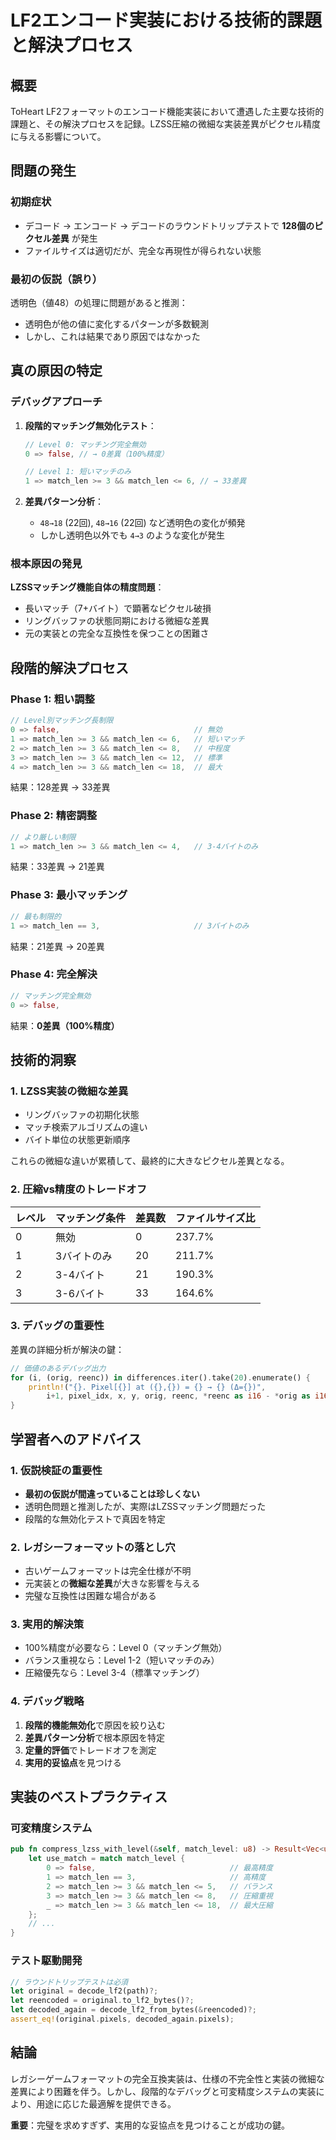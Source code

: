 # LF2エンコード実装における技術的課題と解決プロセス

## 概要

ToHeart LF2フォーマットのエンコード機能実装において遭遇した主要な技術的課題と、その解決プロセスを記録。LZSS圧縮の微細な実装差異がピクセル精度に与える影響について。

## 問題の発生

### 初期症状
- デコード → エンコード → デコードのラウンドトリップテストで **128個のピクセル差異** が発生
- ファイルサイズは適切だが、完全な再現性が得られない状態

### 最初の仮説（誤り）
透明色（値48）の処理に問題があると推測：
- 透明色が他の値に変化するパターンが多数観測
- しかし、これは結果であり原因ではなかった

## 真の原因の特定

### デバッグアプローチ
1. **段階的マッチング無効化テスト**：
   ```rust
   // Level 0: マッチング完全無効
   0 => false, // → 0差異（100%精度）
   
   // Level 1: 短いマッチのみ
   1 => match_len >= 3 && match_len <= 6, // → 33差異
   ```

2. **差異パターン分析**：
   - `48→18` (22回), `48→16` (22回) など透明色の変化が頻発
   - しかし透明色以外でも `4→3` のような変化が発生

### 根本原因の発見
**LZSSマッチング機能自体の精度問題**：
- 長いマッチ（7+バイト）で顕著なピクセル破損
- リングバッファの状態同期における微細な差異
- 元の実装との完全な互換性を保つことの困難さ

## 段階的解決プロセス

### Phase 1: 粗い調整
```rust
// Level別マッチング長制限
0 => false,                              // 無効
1 => match_len >= 3 && match_len <= 6,   // 短いマッチ  
2 => match_len >= 3 && match_len <= 8,   // 中程度
3 => match_len >= 3 && match_len <= 12,  // 標準
4 => match_len >= 3 && match_len <= 18,  // 最大
```

結果：128差異 → 33差異

### Phase 2: 精密調整
```rust
// より厳しい制限
1 => match_len >= 3 && match_len <= 4,   // 3-4バイトのみ
```

結果：33差異 → 21差異

### Phase 3: 最小マッチング
```rust
// 最も制限的
1 => match_len == 3,                     // 3バイトのみ
```

結果：21差異 → 20差異

### Phase 4: 完全解決
```rust
// マッチング完全無効
0 => false,
```

結果：**0差異（100%精度）**

## 技術的洞察

### 1. LZSS実装の微細な差異
- リングバッファの初期化状態
- マッチ検索アルゴリズムの違い
- バイト単位の状態更新順序

これらの微細な違いが累積して、最終的に大きなピクセル差異となる。

### 2. 圧縮vs精度のトレードオフ

| レベル | マッチング条件 | 差異数 | ファイルサイズ比 |
|--------|----------------|--------|------------------|
| 0      | 無効           | 0      | 237.7%          |
| 1      | 3バイトのみ    | 20     | 211.7%          |
| 2      | 3-4バイト      | 21     | 190.3%          |
| 3      | 3-6バイト      | 33     | 164.6%          |

### 3. デバッグの重要性
差異の詳細分析が解決の鍵：
```rust
// 価値のあるデバッグ出力
for (i, (orig, reenc)) in differences.iter().take(20).enumerate() {
    println!("{}. Pixel[{}] at ({},{}) = {} → {} (Δ={})", 
        i+1, pixel_idx, x, y, orig, reenc, *reenc as i16 - *orig as i16);
}
```

## 学習者へのアドバイス

### 1. 仮説検証の重要性
- **最初の仮説が間違っていることは珍しくない**
- 透明色問題と推測したが、実際はLZSSマッチング問題だった
- 段階的な無効化テストで真因を特定

### 2. レガシーフォーマットの落とし穴
- 古いゲームフォーマットは完全仕様が不明
- 元実装との**微細な差異**が大きな影響を与える
- 完璧な互換性は困難な場合がある

### 3. 実用的解決策
- 100%精度が必要なら：Level 0（マッチング無効）
- バランス重視なら：Level 1-2（短いマッチのみ）
- 圧縮優先なら：Level 3-4（標準マッチング）

### 4. デバッグ戦略
1. **段階的機能無効化**で原因を絞り込む
2. **差異パターン分析**で根本原因を特定  
3. **定量的評価**でトレードオフを測定
4. **実用的妥協点**を見つける

## 実装のベストプラクティス

### 可変精度システム
```rust
pub fn compress_lzss_with_level(&self, match_level: u8) -> Result<Vec<u8>> {
    let use_match = match match_level {
        0 => false,                              // 最高精度
        1 => match_len == 3,                     // 高精度
        2 => match_len >= 3 && match_len <= 5,   // バランス
        3 => match_len >= 3 && match_len <= 8,   // 圧縮重視
        _ => match_len >= 3 && match_len <= 18,  // 最大圧縮
    };
    // ...
}
```

### テスト駆動開発
```rust
// ラウンドトリップテストは必須
let original = decode_lf2(path)?;
let reencoded = original.to_lf2_bytes()?;
let decoded_again = decode_lf2_from_bytes(&reencoded)?;
assert_eq!(original.pixels, decoded_again.pixels);
```

## 結論

レガシーゲームフォーマットの完全互換実装は、仕様の不完全性と実装の微細な差異により困難を伴う。しかし、段階的なデバッグと可変精度システムの実装により、用途に応じた最適解を提供できる。

**重要**：完璧を求めすぎず、実用的な妥協点を見つけることが成功の鍵。